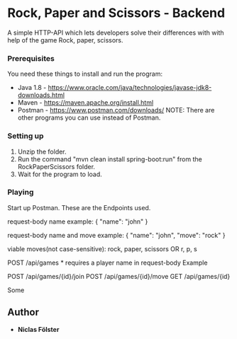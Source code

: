# Rock, Paper and Scissors - Backend

A simple HTTP-API which lets developers solve their differences with with help
of the game Rock, paper, scissors. 



### Prerequisites

You need these things to install and run the program:

- Java 1.8 - https://www.oracle.com/java/technologies/javase-jdk8-downloads.html
- Maven - https://maven.apache.org/install.html
- Postman - https://www.postman.com/downloads/ NOTE: There are other programs you can use instead of Postman.


### Setting up

1. Unzip the folder.
2. Run the command "mvn clean install spring-boot:run" from the RockPaperScissors folder.
3. Wait for the program to load.

### Playing

Start up Postman. These are the Endpoints used. 

request-body name example:
{
"name": "john"
}

request-body name and move example:
{
"name": "john",
"move": "rock"
}

viable moves(not case-sensitive): rock, paper, scissors OR r, p, s


 POST /api/games
    * requires a player name in request-body
    Example
    
    
 POST /api/games/{id}/join
 POST /api/games/{id}/move
 GET /api/games/{id}

Some 

## Author

* **Niclas Fölster** 
